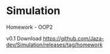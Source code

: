 # Simulation
Homework - OOP2

v0.1 Download https://github.com/Jaza-dev/Simulation/releases/tag/homework
